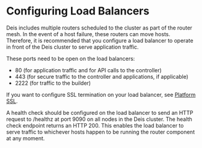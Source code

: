 # Configuring Load Balancers

Deis includes multiple routers scheduled to the cluster as part of the router mesh. In the event of a host failure, these routers can move hosts. Therefore, it is recommended that you configure a load balancer to operate in front of the Deis cluster to serve application traffic.

These ports need to be open on the load balancers:

* 80 (for application traffic and for API calls to the controller)
* 443 (for secure traffic to the controller and applications, if applicable)
* 2222 (for traffic to the builder)

If you want to configure SSL termination on your load balancer, see [Platform SSL](platform-ssl.md).

A health check should be configured on the load balancer to send an HTTP request to /healthz at port 9090 on all nodes in the Deis cluster. The health check endpoint returns an HTTP 200. This enables the load balancer to serve traffic to whichever hosts happen to be running the router component at any moment.
